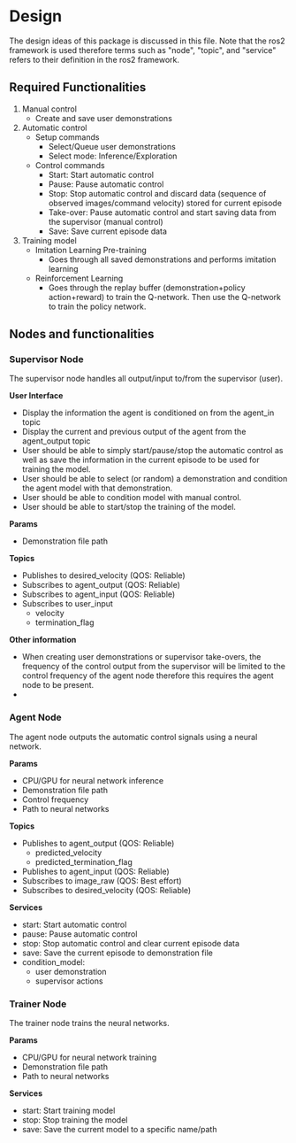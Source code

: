 # Design

The design ideas of this package is discussed in this file. Note that the ros2 framework is used therefore terms such as "node", "topic", and "service" refers to their definition in the ros2 framework.

## Required Functionalities

1. Manual control
    - Create and save user demonstrations
2. Automatic control
    - Setup commands
        - Select/Queue user demonstrations
        - Select mode: Inference/Exploration
    - Control commands
        - Start: Start automatic control
        - Pause: Pause automatic control
        - Stop: Stop automatic control and discard data (sequence of observed images/command velocity) stored for current episode
        - Take-over: Pause automatic control and start saving data from the supervisor (manual control)
        - Save: Save current episode data
3. Training model
    - Imitation Learning Pre-training
        - Goes through all saved demonstrations and performs imitation learning
    - Reinforcement Learning
        - Goes through the replay buffer (demonstration+policy action+reward) to train the Q-network. Then use the Q-network to train the policy network.

## Nodes and functionalities

### Supervisor Node

The supervisor node handles all output/input to/from the supervisor (user).

**User Interface**

- Display the information the agent is conditioned on from the agent_in topic
- Display the current and previous output of the agent from the agent_output topic
- User should be able to simply start/pause/stop the automatic control as well as save the information in the current episode to be used for training the model.
- User should be able to select (or random) a demonstration and condition the agent model with that demonstration.
- User should be able to condition model with manual control.
- User should be able to start/stop the training of the model.

**Params**
- Demonstration file path

**Topics**
- Publishes to desired_velocity (QOS: Reliable)
- Subscribes to agent_output (QOS: Reliable)
- Subscribes to agent_input (QOS: Reliable)
- Subscribes to user_input 
    - velocity
    - termination_flag

**Other information**
- When creating user demonstrations or supervisor take-overs, the frequency of the control output from the supervisor will be limited to the control frequency of the agent node therefore this requires the agent node to be present.
- 

### Agent Node

The agent node outputs the automatic control signals using a neural network. 

**Params**
- CPU/GPU for neural network inference
- Demonstration file path
- Control frequency
- Path to neural networks

**Topics**
- Publishes to agent_output (QOS: Reliable)
    - predicted_velocity
    - predicted_termination_flag
- Publishes to agent_input (QOS: Reliable)
- Subscribes to image_raw (QOS: Best effort)
- Subscribes to desired_velocity (QOS: Reliable)

**Services**
- start: Start automatic control
- pause: Pause automatic control
- stop: Stop automatic control and clear current episode data
- save: Save the current episode to demonstration file
- condition_model: 
    - user demonstration
    - supervisor actions

### Trainer Node

The trainer node trains the neural networks.

**Params**
- CPU/GPU for neural network training
- Demonstration file path
- Path to neural networks

**Services**
- start: Start training model
- stop: Stop training the model
- save: Save the current model to a specific name/path
